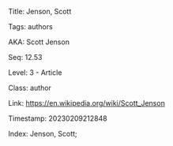 Title:  Jenson, Scott

Tags:   authors

AKA:    Scott Jenson

Seq:    12.53

Level:  3 - Article

Class:  author

Link:   https://en.wikipedia.org/wiki/Scott_Jenson

Timestamp: 20230209212848

Index:  Jenson, Scott; 
